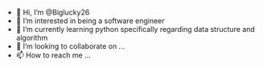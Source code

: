 - 👋 Hi, I’m @Biglucky26
- 👀 I’m interested in being a software engineer
- 🌱 I’m currently learning python specifically regarding data structure and algorithm
- 💞️ I’m looking to collaborate on ...
- 📫 How to reach me ...

<!---
Biglucky26/Biglucky26 is a ✨ special ✨ repository because its `README.md` (this file) appears on your GitHub profile.
You can click the Preview link to take a look at your changes.
--->
